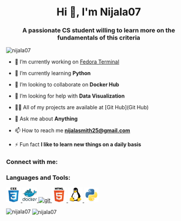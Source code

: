 
<h1 align="center">Hi 👋, I'm Nijala07</h1>
<h3 align="center">A passionate CS student willing to learn more on the fundamentals of this criteria</h3>

<p align="left"> <img src="https://komarev.com/ghpvc/?username=nijala07&label=Profile%20views&color=0e75b6&style=flat" alt="nijala07" /> </p>

- 🔭 I’m currently working on [Fedora Terminal](https://shaw-virtual-desktop.apps.ocp-prod.massopen.cloud/#/client/NDcAYwBwb3N0Z3Jlc3Fs)

- 🌱 I’m currently learning **Python**

- 👯 I’m looking to collaborate on **Docker Hub**

- 🤝 I’m looking for help with **Data Visualization**

- 👨‍💻 All of my projects are available at [Git Hub](Git Hub)

- 💬 Ask me about **Anything**

- 📫 How to reach me **nijalasmith25@gmail.com**

- ⚡ Fun fact **I like to learn new things on a daily basis**

<h3 align="left">Connect with me:</h3>
<p align="left">
</p>

<h3 align="left">Languages and Tools:</h3>
<p align="left"> <a href="https://www.w3schools.com/css/" target="_blank" rel="noreferrer"> <img src="https://raw.githubusercontent.com/devicons/devicon/master/icons/css3/css3-original-wordmark.svg" alt="css3" width="40" height="40"/> </a> <a href="https://www.docker.com/" target="_blank" rel="noreferrer"> <img src="https://raw.githubusercontent.com/devicons/devicon/master/icons/docker/docker-original-wordmark.svg" alt="docker" width="40" height="40"/> </a> <a href="https://git-scm.com/" target="_blank" rel="noreferrer"> <img src="https://www.vectorlogo.zone/logos/git-scm/git-scm-icon.svg" alt="git" width="40" height="40"/> </a> <a href="https://www.w3.org/html/" target="_blank" rel="noreferrer"> <img src="https://raw.githubusercontent.com/devicons/devicon/master/icons/html5/html5-original-wordmark.svg" alt="html5" width="40" height="40"/> </a> <a href="https://www.linux.org/" target="_blank" rel="noreferrer"> <img src="https://raw.githubusercontent.com/devicons/devicon/master/icons/linux/linux-original.svg" alt="linux" width="40" height="40"/> </a> <a href="https://www.python.org" target="_blank" rel="noreferrer"> <img src="https://raw.githubusercontent.com/devicons/devicon/master/icons/python/python-original.svg" alt="python" width="40" height="40"/> </a> </p>

<p><img align="left" src="https://github-readme-stats.vercel.app/api/top-langs?username=nijala07&show_icons=true&locale=en&layout=compact" alt="nijala07" /></p>

<p>&nbsp;<img align="center" src="https://github-readme-stats.vercel.app/api?username=nijala07&show_icons=true&locale=en" alt="nijala07" /></p>


